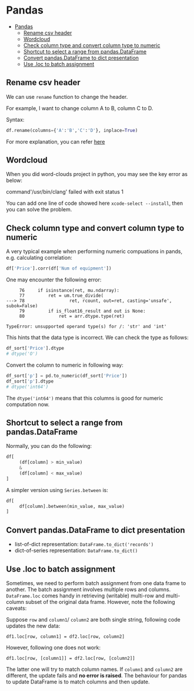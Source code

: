 # Pandas

<!-- TOC -->

- [Pandas](#pandas)
  - [Rename csv header](#rename-csv-header)
  - [Wordcloud](#wordcloud)
  - [Check column type and convert column type to numeric](#check-column-type-and-convert-column-type-to-numeric)
  - [Shortcut to select a range from pandas.DataFrame](#shortcut-to-select-a-range-from-pandasdataframe)
  - [Convert pandas.DataFrame to dict presentation](#convert-pandasdataframe-to-dict-presentation)
  - [Use .loc to batch assignment](#use-loc-to-batch-assignment)

<!-- /TOC -->

## Rename csv header

We can use `rename` function to change the header.

For example, I want to change column A to B, column C to D.

Syntax:

```python
df.rename(columns={'A':'B','C':'D'}, inplace=True)
```

For more explanation, you can refer [here](https://pandas.pydata.org/pandas-docs/stable/generated/pandas.DataFrame.rename.html)

## Wordcloud

When you did word-clouds project in python, you may see the key error as below:

command'/usr/bin/clang' failed with exit status 1

You can add one line of code showed here `xcode-select --install`, then you can solve the problem.

## Check column type and convert column type to numeric

A very typical example when performing numeric compuations in pands, e.g. calculating correlation:

```python
df['Price'].corr(df['Num of equipment'])
```

One may encounter the following error:

```text
     76     if isinstance(ret, mu.ndarray):
     77         ret = um.true_divide(
---> 78                 ret, rcount, out=ret, casting='unsafe', subok=False)
     79         if is_float16_result and out is None:
     80             ret = arr.dtype.type(ret)

TypeError: unsupported operand type(s) for /: 'str' and 'int'
```

This hints that the data type is incorrect. We can check the type as follows:

```python
df_sort['Price'].dtype
# dtype('O')
```

Convert the column to numeric in following way:

```python
df_sort['p'] = pd.to_numeric(df_sort['Price'])
df_sort['p'].dtype
# dtype('int64')
```

The `dtype('int64')` means that this columns is good for numeric computation now.

## Shortcut to select a range from pandas.DataFrame

Normally, you can do the following:

```python
df[
     (df[column] > min_value)
     &
     (df[column] < max_value)
]
```

A simpler version using `Series.between` is:

```python
df[
     df[column].between(min_value, max_value)
]
```

## Convert pandas.DataFrame to dict presentation

* list-of-dict representation: `DataFrame.to_dict('records')`
* dict-of-series representation: `DataFrame.to_dict()`

## Use .loc to batch assignment

Sometimes, we need to perform batch assignment from one data frame to another. The batch assignment involves multiple rows and columns. `DataFrame.loc` comes handy in retrieving (writable) multi-row and multi-column subset of the original data frame. However, note the following caveats:

Suppose `row` and `column1`/ `column2` are both single string, following code updates the new data:

```
df1.loc[row, column1] = df2.loc[row, column2]
```

However, following one does not work:

```
df1.loc[row, [column1]] = df2.loc[row, [column2]]
```

The latter one will try to match column names. If `column1` and `column2` are different, the update fails and **no error is raised**. The behaviour for pandas to update DataFrame is to match columns and then update.

